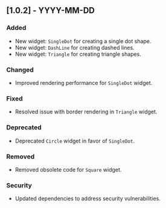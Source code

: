 ## [1.0.2] - YYYY-MM-DD

### Added

- New widget: `SingleDot` for creating a single dot shape.
- New widget: `DashLine` for creating dashed lines.
- New widget: `Triangle` for creating triangle shapes.

### Changed

- Improved rendering performance for `SingleDot` widget.

### Fixed

- Resolved issue with border rendering in `Triangle` widget.

### Deprecated

- Deprecated `Circle` widget in favor of `SingleDot`.

### Removed

- Removed obsolete code for `Square` widget.

### Security

- Updated dependencies to address security vulnerabilities.
